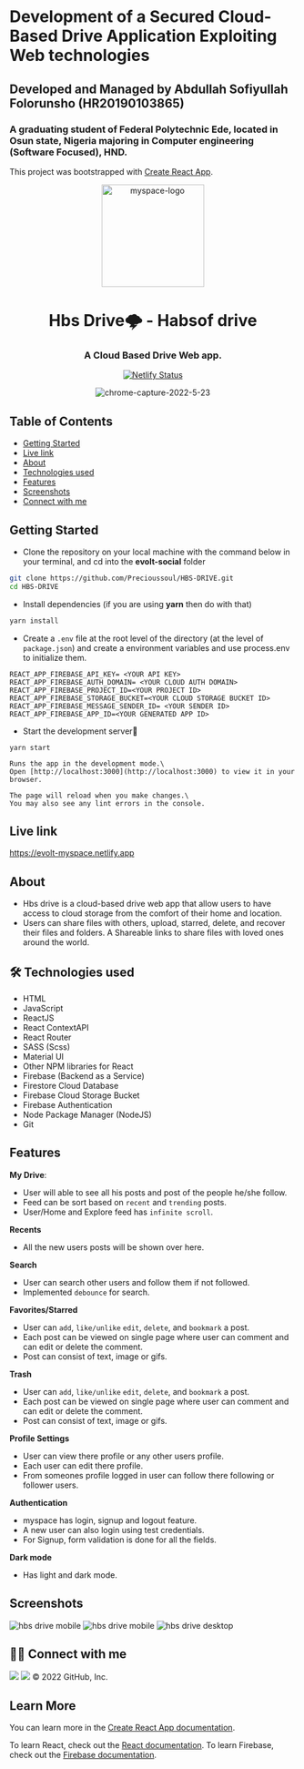 # Development of a Secured Cloud-Based Drive Application Exploiting Web technologies  
## Developed and Managed by Abdullah Sofiyullah Folorunsho (HR20190103865)
### A graduating student of Federal Polytechnic Ede, located in Osun state, Nigeria majoring in Computer engineering (Software Focused), HND.

This project was bootstrapped with [Create React App](https://github.com/facebook/create-react-app).


<div align="center">

<img alt="myspace-logo" src="public/images/hbs-logo.png" width="180px" height="180px" />

# Hbs Drive🌩️ - Habsof drive

 <h3>A Cloud Based Drive Web app.</h3>

[![Netlify Status](https://api.netlify.com/api/v1/badges/2c93609e-b9bb-43cf-8333-646d70b91310/deploy-status)](https://app.netlify.com/sites/evolt-myspace/deploys)

 ![chrome-capture-2022-5-23](public/images/hbs-drive.gif)

</div>


## Table of Contents

- [Getting Started](#getting-started)
- [Live link](#live-link)
- [About](#about)
- [Technologies used](#-technologies-used)
- [Features](#features)
- [Screenshots](#screenshots)
- [Connect with me](#-connect-with-me)

## Getting Started

- Clone the repository on your local machine with the command below in your terminal, and cd into the **evolt-social** folder

```sh
git clone https://github.com/Precioussoul/HBS-DRIVE.git
cd HBS-DRIVE
```

- Install dependencies (if you are using **yarn** then do with that)

```sh
yarn install
```

- Create a `.env` file at the root level of the directory (at the level of `package.json`) and create a environment variables and use process.env to initialize them.

``` 
REACT_APP_FIREBASE_API_KEY= <YOUR API KEY>
REACT_APP_FIREBASE_AUTH_DOMAIN= <YOUR CLOUD AUTH DOMAIN>
REACT_APP_FIREBASE_PROJECT_ID=<YOUR PROJECT ID>
REACT_APP_FIREBASE_STORAGE_BUCKET=<YOUR CLOUD STORAGE BUCKET ID>
REACT_APP_FIREBASE_MESSAGE_SENDER_ID= <YOUR SENDER ID>
REACT_APP_FIREBASE_APP_ID=<YOUR GENERATED APP ID>
```

- Start the development server🚀

```
yarn start
 
Runs the app in the development mode.\
Open [http://localhost:3000](http://localhost:3000) to view it in your browser.

The page will reload when you make changes.\
You may also see any lint errors in the console.

```

## Live link

https://evolt-myspace.netlify.app

## About

- Hbs drive is a cloud-based drive web app that allow users to have access to cloud storage from the comfort of their home and location.
- Users can share files with others, upload, starred, delete, and recover their files and folders. A Shareable links to share files with loved ones around the world.

## 🛠 Technologies used

- HTML
- JavaScript 
- ReactJS
- React ContextAPI
- React Router 
- SASS (Scss)
- Material UI
- Other NPM libraries for React
- Firebase (Backend as a Service)
- Firestore Cloud Database
- Firebase Cloud Storage Bucket
- Firebase Authentication
- Node Package Manager (NodeJS) 
- Git

## Features

**My Drive**:

- User will able to see all his posts and post of the people he/she follow.
- Feed can be sort based on `recent` and `trending` posts.
- User/Home and Explore feed has `infinite scroll`.

**Recents**

- All the new users posts will be shown over here.

**Search**

- User can search other users and follow them if not followed.
- Implemented `debounce` for search.

**Favorites/Starred**

- User can `add`, `like/unlike` `edit`, `delete`, and `bookmark` a post.
- Each post can be viewed on single page where user can comment and can edit or delete the comment.
- Post can consist of text, image or gifs.

**Trash**

- User can `add`, `like/unlike` `edit`, `delete`, and `bookmark` a post.
- Each post can be viewed on single page where user can comment and can edit or delete the comment.
- Post can consist of text, image or gifs.

**Profile Settings**

- User can view there profile or any other users profile.
- Each user can edit there profile.
- From someones profile logged in user can follow there following or follower users.

**Authentication**

- myspace has login, signup and logout feature.
- A new user can also login using test credentials.
- For Signup, form validation is done for all the fields.

**Dark mode**

- Has light and dark mode.

## Screenshots

<!--   ![image](public/images/hbs-desk.png) -->
<div display='flex'>
    <img alt="hbs drive mobile" src="public/images/hbs-mob.png" width="auto" height="auto" />
     <img alt="hbs drive mobile" src="public/images/hbs-mob-app.png" width="auto" height="auto" />

  <img alt="hbs drive desktop" src="public/images/hbs-desk.png" width="auto" height="auto" />
</div>

## 👨‍💻 Connect with me

<a href="https://twitter.com/sofiyullah_dev"><img src="https://img.shields.io/badge/Twitter-1DA1F2?style=for-the-badge&logo=twitter&logoColor=white"/></a>
<a href="https://www.linkedin.com/in/sofiyullah-abdullah/"><img src="https://img.shields.io/badge/LinkedIn-0077B5?style=for-the-badge&logo=linkedin&logoColor=white"/></a>
© 2022 GitHub, Inc.
 

## Learn More

You can learn more in the [Create React App documentation](https://facebook.github.io/create-react-app/docs/getting-started).

To learn React, check out the [React documentation](https://reactjs.org/).
To learn Firebase, check out the [Firebase documentation](https://firebase.google.com/docs).
 
